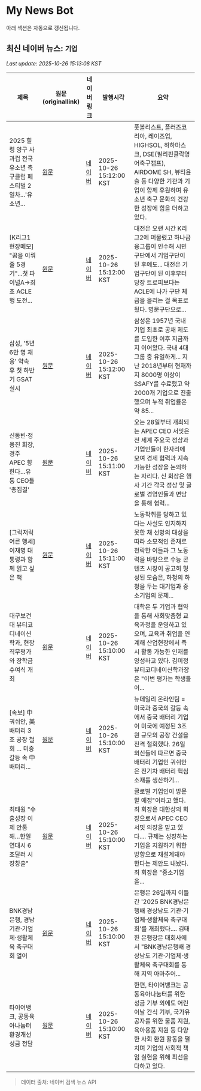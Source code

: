 # My News Bot

아래 섹션은 자동으로 갱신됩니다.

<!-- NEWS:START -->
## 최신 네이버 뉴스: `기업`
_Last update: 2025-10-26 15:13:08 KST_

| 제목 | 원문(originallink) | 네이버 링크 | 발행시각 | 요약 |
|---|---|---|---|---|
| 2025 힐링 양구 사과컵 전국 유소년 축구클럽 페스티벌 2일차...'유소년... | [원문](http://www.footballist.co.kr/news/articleView.html?idxno=203154) | [네이버](https://m.sports.naver.com/kfootball/article/436/0000103663) | 2025-10-26 15:12:00 KST | 풋볼리스트, 플러즈코리아, 레이즈업, HIGHSOL, 하하마스크, DSE(필리핀클락영어축구캠프), AIRDOME SH, 뷰티윤슬 등 다양한 기관과 기업이 함께 후원하며 유소년 축구 문화의 건강한 성장에 힘을 더하고 있다. |
| [K리그1 현장메모] "꿈을 이뤄줄 5경기"...첫 파이널A→최초 ACLE행 도전... | [원문](https://www.interfootball.co.kr/news/articleView.html?idxno=671765) | [네이버](https://m.sports.naver.com/kfootball/article/413/0000207630) | 2025-10-26 15:12:00 KST | 대전은 오랜 시간 K리그2에 머물렀고 하나금융그룹이 인수해 시민구단에서 기업구단이 된 후에도... 대전은 기업구단이 된 이후부터 당장 트로피보다는 ACLE에 나가 구단 체급을 올리는 걸 목표로 뒀다. 명문구단으로... |
| 삼성, '5년 6만 명 채용' 약속 후 첫 하반기 GSAT 실시 | [원문](http://www.consumernews.co.kr/news/articleView.html?idxno=742721) | [네이버](http://www.consumernews.co.kr/news/articleView.html?idxno=742721) | 2025-10-26 15:12:00 KST | 삼성은 1957년 국내 기업 최초로 공채 제도를 도입한 이후 지금까지 이어왔다. 국내 4대 그룹 중 유일하게... 지난 2018년부터 현재까지 8000명 이상이 SSAFY를 수료했고 약 2000개 기업으로 진출했으며 누적 취업률은 약 85... |
| 신동빈·정용진 회장, 경주 APEC 향한다…유통 CEO들 '총집결' | [원문](https://news.tf.co.kr/read/economy/2255720.htm) | [네이버](https://n.news.naver.com/mnews/article/629/0000437346?sid=101) | 2025-10-26 15:11:00 KST | 오는 28일부터 개최되는 APEC CEO 서밋은 전 세계 주요국 정상과 기업인들이 한자리에 모여 경제 협력과 지속 가능한 성장을 논의하는 자리다. 신 회장은 행사 기간 각국 정상 및 글로벌 경영인들과 면담을 통해 협력... |
| [그럭저럭 어른 행세] 이재명 대통령과 함께 읽고 싶은 책 | [원문](https://www.ohmynews.com/NWS_Web/View/at_pg.aspx?CNTN_CD=A0003176871&CMPT_CD=P0010&utm_source=naver&utm_medium=newsearch&utm_campaign=naver_news) | [네이버](https://n.news.naver.com/mnews/article/047/0002492650?sid=103) | 2025-10-26 15:11:00 KST | 노동착취를 당하고 있다는 사실도 인지하지 못한 채 선망의 대상을 따라 소모적인 존재로 전락한 이들과 그 노동력을 바탕으로 수능 콘텐츠 시장이 공고히 형성된 모습은, 하청의 하청을 두는 대기업과 중소기업의 문제... |
| 대구보건대 뷰티코디네이션학과, 현장직무평가와 장학금 수여식 개최 | [원문](https://www.joongdo.co.kr/web/view.php?key=20251026010007481) | [네이버](https://www.joongdo.co.kr/web/view.php?key=20251026010007481) | 2025-10-26 15:10:00 KST | 대학은 두 기업과 협약을 통해 사회맞춤형 교육과정을 운영하고 있으며, 교육과 취업을 연계해 산업현장에서 즉시 활동 가능한 인재를 양성하고 있다. 김미정 뷰티코디네이션학과장은 "이번 평가는 학생들이... |
| [속보] 中 궈쉬안, 美 배터리 3조 공장 철회 … 미중 갈등 속 中 배터리... | [원문](https://www.newdaily.co.kr/site/data/html/2025/10/26/2025102600092.html) | [네이버](https://www.newdaily.co.kr/site/data/html/2025/10/26/2025102600092.html) | 2025-10-26 15:10:00 KST | 뉴데일리 온라인팀 = 미국과 중국의 갈등 속에서 중국 배터리 기업이 미국에 예정된 3조 원 규모의 공장 건설을 전격 철회했다. 26일 외신들에 따르면 중국 배터리 기업인 궈쉬안은 전기차 배터리 핵심 소재를 생산하기... |
| 최태원 "수출성장 이제 안통해…한일 연대시 6조달러 시장창출" | [원문](https://www.delighti.co.kr/news/articleView.html?idxno=104554) | [네이버](https://www.delighti.co.kr/news/articleView.html?idxno=104554) | 2025-10-26 15:10:00 KST | 글로벌 기업인이 방문할 예정"이라고 했다. 최 회장은 대한상의 회장으로서 APEC CEO 서밋 의장을 맡고 있다.... 규제는 성장하는 기업을 지원하기 위한 방향으로 재설계돼야 한다는 제안도 내놨다. 최 회장은 "중소기업을... |
| BNK경남은행, 경남 기관·기업체·생활체육 축구대회 열어 | [원문](https://www.newscj.com/news/articleView.html?idxno=3332153) | [네이버](https://www.newscj.com/news/articleView.html?idxno=3332153) | 2025-10-26 15:10:00 KST | 은행은 26일까지 이틀간 '2025 BNK경남은행배 경상남도 기관·기업체·생활체육 축구대회'를 개최했다.... 김태한 은행장은 대회사에서 "BNK경남은행배 경상남도 기관·기업체·생활체육 축구대회를 통해 지역 아마추어... |
| 타이어뱅크, 공동육아나눔터 환경개선 성금 전달 | [원문](https://www.sjsori.com/news/articleView.html?idxno=82219) | [네이버](https://www.sjsori.com/news/articleView.html?idxno=82219) | 2025-10-26 15:10:00 KST | 한편, 타이어뱅크는 공동육아나눔터를 위한 성금 기부 외에도 어린이날 간식 기부, 국가유공자를 위한 물품 지원, 육아용품 지원 등 다양한 사회 환원 활동을 펼치며 기업의 사회적 책임 실현을 위해 최선을 다하고 있다. |

> 데이터 출처: 네이버 검색 뉴스 API
<!-- NEWS:END -->
